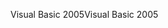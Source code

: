 <span data-ttu-id="3b1f7-101">Visual Basic 2005</span><span class="sxs-lookup"><span data-stu-id="3b1f7-101">Visual Basic 2005</span></span>